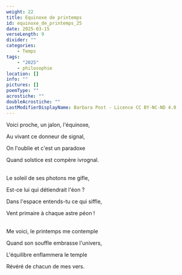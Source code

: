 ```yaml
---
weight: 22
title: Equinoxe de printemps
id: equinoxe_de_printemps_25
date: 2025-03-15
verseLength: 9
divider: ""
categories:
    - Temps
tags:
    - "2025"
    - philosophie
location: []
info: ""
pictures: []
poemType: ""
acrostiche: ""
doubleAcrostiche: ""
LastModifierDisplayName: Barbara Post - Licence CC BY-NC-ND 4.0
---
```

Voici proche, un jalon, l'équinoxe,

Au vivant ce donneur de signal,

On l'oublie et c'est un paradoxe

Quand solstice est compère ivrognal.

 \
Le soleil de ses photons me gifle,

Est-ce lui qui détiendrait l'éon ?

Dans l'espace entends-tu ce qui siffle,

Vent primaire à chaque astre péon !

 \
Me voici, le printemps me contemple

Quand son souffle embrasse l'univers,

L'équilibre enflammera le temple

Révéré de chacun de mes vers.